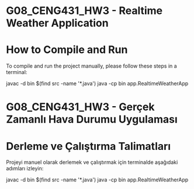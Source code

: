 # G08_CENG431_HW3 - Realtime Weather Application

# How to Compile and Run

To compile and run the project manually, please follow these steps in a terminal:


javac -d bin $(find src -name '*.java')
java -cp bin app.RealtimeWeatherApp

# G08_CENG431_HW3 - Gerçek Zamanlı Hava Durumu Uygulaması

# Derleme ve Çalıştırma Talimatları

Projeyi manuel olarak derlemek ve çalıştırmak için terminalde aşağıdaki adımları izleyin:


javac -d bin $(find src -name '*.java')
java -cp bin app.RealtimeWeatherApp